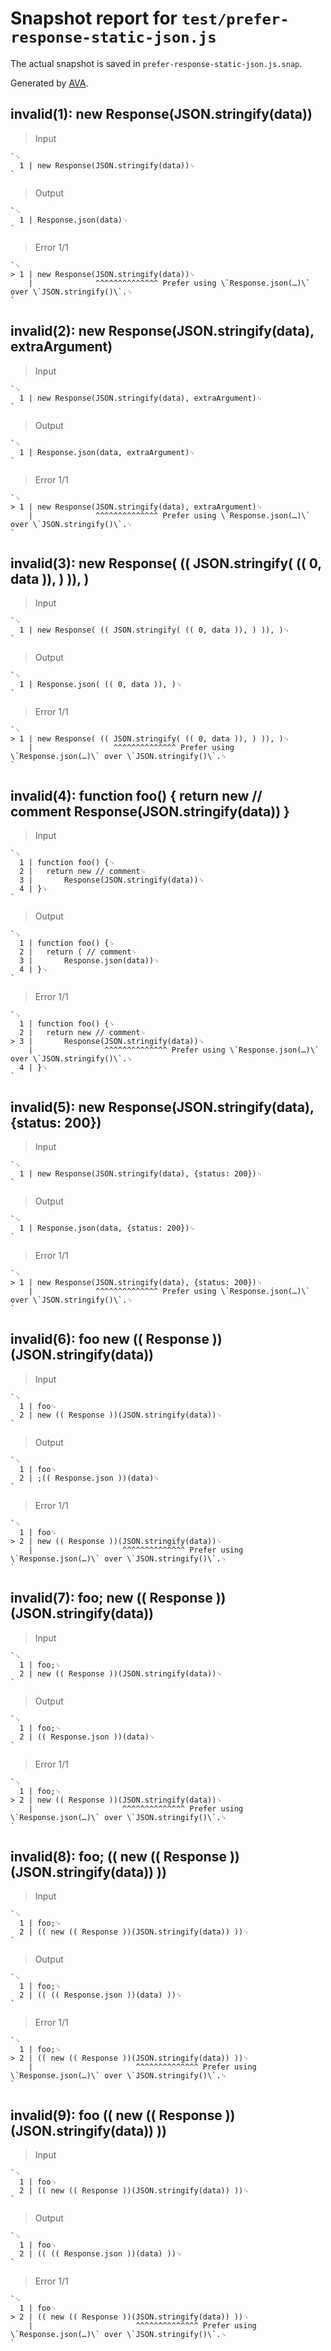 # Snapshot report for `test/prefer-response-static-json.js`

The actual snapshot is saved in `prefer-response-static-json.js.snap`.

Generated by [AVA](https://avajs.dev).

## invalid(1): new Response(JSON.stringify(data))

> Input

    `␊
      1 | new Response(JSON.stringify(data))␊
    `

> Output

    `␊
      1 | Response.json(data)␊
    `

> Error 1/1

    `␊
    > 1 | new Response(JSON.stringify(data))␊
        |              ^^^^^^^^^^^^^^ Prefer using \`Response.json(…)\` over \`JSON.stringify()\`.␊
    `

## invalid(2): new Response(JSON.stringify(data), extraArgument)

> Input

    `␊
      1 | new Response(JSON.stringify(data), extraArgument)␊
    `

> Output

    `␊
      1 | Response.json(data, extraArgument)␊
    `

> Error 1/1

    `␊
    > 1 | new Response(JSON.stringify(data), extraArgument)␊
        |              ^^^^^^^^^^^^^^ Prefer using \`Response.json(…)\` over \`JSON.stringify()\`.␊
    `

## invalid(3): new Response( (( JSON.stringify( (( 0, data )), ) )), )

> Input

    `␊
      1 | new Response( (( JSON.stringify( (( 0, data )), ) )), )␊
    `

> Output

    `␊
      1 | Response.json( (( 0, data )), )␊
    `

> Error 1/1

    `␊
    > 1 | new Response( (( JSON.stringify( (( 0, data )), ) )), )␊
        |                  ^^^^^^^^^^^^^^ Prefer using \`Response.json(…)\` over \`JSON.stringify()\`.␊
    `

## invalid(4): function foo() { return new // comment Response(JSON.stringify(data)) }

> Input

    `␊
      1 | function foo() {␊
      2 | 	return new // comment␊
      3 | 		Response(JSON.stringify(data))␊
      4 | }␊
    `

> Output

    `␊
      1 | function foo() {␊
      2 | 	return ( // comment␊
      3 | 		Response.json(data))␊
      4 | }␊
    `

> Error 1/1

    `␊
      1 | function foo() {␊
      2 | 	return new // comment␊
    > 3 | 		Response(JSON.stringify(data))␊
        | 		         ^^^^^^^^^^^^^^ Prefer using \`Response.json(…)\` over \`JSON.stringify()\`.␊
      4 | }␊
    `

## invalid(5): new Response(JSON.stringify(data), {status: 200})

> Input

    `␊
      1 | new Response(JSON.stringify(data), {status: 200})␊
    `

> Output

    `␊
      1 | Response.json(data, {status: 200})␊
    `

> Error 1/1

    `␊
    > 1 | new Response(JSON.stringify(data), {status: 200})␊
        |              ^^^^^^^^^^^^^^ Prefer using \`Response.json(…)\` over \`JSON.stringify()\`.␊
    `

## invalid(6): foo new (( Response ))(JSON.stringify(data))

> Input

    `␊
      1 | foo␊
      2 | new (( Response ))(JSON.stringify(data))␊
    `

> Output

    `␊
      1 | foo␊
      2 | ;(( Response.json ))(data)␊
    `

> Error 1/1

    `␊
      1 | foo␊
    > 2 | new (( Response ))(JSON.stringify(data))␊
        |                    ^^^^^^^^^^^^^^ Prefer using \`Response.json(…)\` over \`JSON.stringify()\`.␊
    `

## invalid(7): foo; new (( Response ))(JSON.stringify(data))

> Input

    `␊
      1 | foo;␊
      2 | new (( Response ))(JSON.stringify(data))␊
    `

> Output

    `␊
      1 | foo;␊
      2 | (( Response.json ))(data)␊
    `

> Error 1/1

    `␊
      1 | foo;␊
    > 2 | new (( Response ))(JSON.stringify(data))␊
        |                    ^^^^^^^^^^^^^^ Prefer using \`Response.json(…)\` over \`JSON.stringify()\`.␊
    `

## invalid(8): foo; (( new (( Response ))(JSON.stringify(data)) ))

> Input

    `␊
      1 | foo;␊
      2 | (( new (( Response ))(JSON.stringify(data)) ))␊
    `

> Output

    `␊
      1 | foo;␊
      2 | (( (( Response.json ))(data) ))␊
    `

> Error 1/1

    `␊
      1 | foo;␊
    > 2 | (( new (( Response ))(JSON.stringify(data)) ))␊
        |                       ^^^^^^^^^^^^^^ Prefer using \`Response.json(…)\` over \`JSON.stringify()\`.␊
    `

## invalid(9): foo (( new (( Response ))(JSON.stringify(data)) ))

> Input

    `␊
      1 | foo␊
      2 | (( new (( Response ))(JSON.stringify(data)) ))␊
    `

> Output

    `␊
      1 | foo␊
      2 | (( (( Response.json ))(data) ))␊
    `

> Error 1/1

    `␊
      1 | foo␊
    > 2 | (( new (( Response ))(JSON.stringify(data)) ))␊
        |                       ^^^^^^^^^^^^^^ Prefer using \`Response.json(…)\` over \`JSON.stringify()\`.␊
    `
